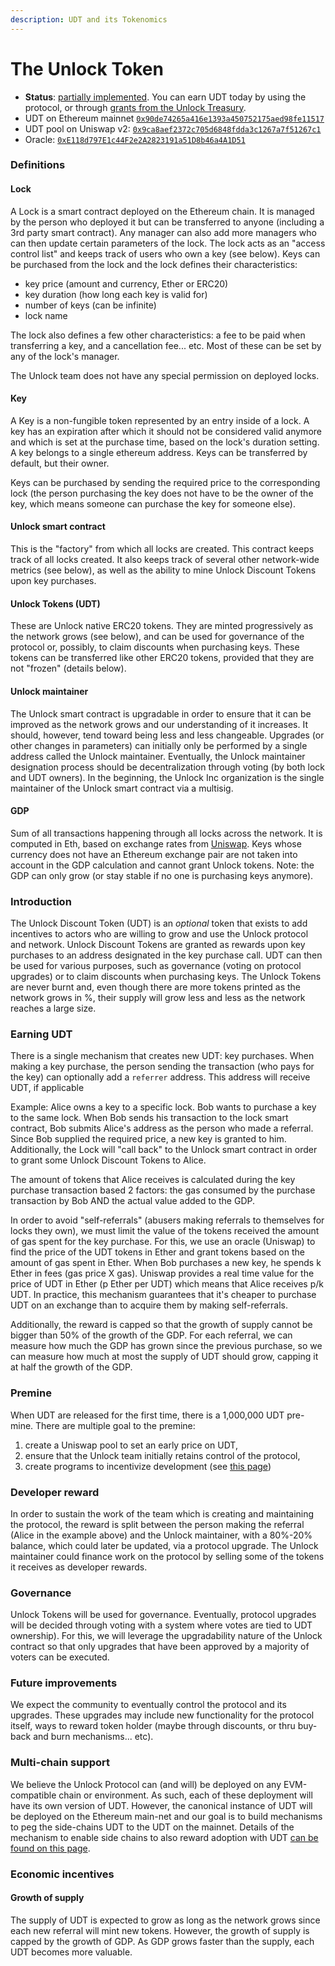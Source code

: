 ```yaml
---
description: UDT and its Tokenomics
---
```


# The Unlock Token

* **Status**: [partially implemented](the-path-to-udt.md). You can earn UDT today by using the protocol, or through [grants from the Unlock Treasury](../grants-bounties-and-matchings.md).
* UDT on Ethereum mainnet [`0x90de74265a416e1393a450752175aed98fe11517`](https://etherscan.io/token/0x90de74265a416e1393a450752175aed98fe11517)
* UDT pool on Uniswap v2: [`0x9ca8aef2372c705d6848fdda3c1267a7f51267c1`](https://v2.info.uniswap.org/pair/0x9ca8aef2372c705d6848fdda3c1267a7f51267c1)
* Oracle: [`0xE118d797E1c44F2e2A2823191a51D8b46a4A1D51`](https://etherscan.io/address/0xE118d797E1c44F2e2A2823191a51D8b46a4A1D51)

### Definitions

#### Lock

A Lock is a smart contract deployed on the Ethereum chain. It is managed by the person who deployed it but can be transferred to anyone \(including a 3rd party smart contract\). Any manager can also add more managers who can then update certain parameters of the lock. The lock acts as an "access control list" and keeps track of users who own a key \(see below\). Keys can be purchased from the lock and the lock defines their characteristics:

* key price \(amount and currency, Ether or ERC20\)
* key duration \(how long each key is valid for\)
* number of keys \(can be infinite\)
* lock name

The lock also defines a few other characteristics: a fee to be paid when transferring a key, and a cancellation fee... etc. Most of these can be set by any of the lock's manager.

The Unlock team does not have any special permission on deployed locks.

#### Key

A Key is a non-fungible token represented by an entry inside of a lock. A key has an expiration after which it should not be considered valid anymore and which is set at the purchase time, based on the lock's duration setting. A key belongs to a single ethereum address. Keys can be transferred by default, but their owner.

Keys can be purchased by sending the required price to the corresponding lock \(the person purchasing the key does not have to be the owner of the key, which means someone can purchase the key for someone else\).

#### Unlock smart contract

This is the "factory" from which all locks are created. This contract keeps track of all locks created. It also keeps track of several other network-wide metrics \(see below\), as well as the ability to mine Unlock Discount Tokens upon key purchases.

#### Unlock Tokens \(UDT\)

These are Unlock native ERC20 tokens. They are minted progressively as the network grows \(see below\), and can be used for governance of the protocol or, possibly, to claim discounts when purchasing keys. These tokens can be transferred like other ERC20 tokens, provided that they are not "frozen" \(details below\).

#### Unlock maintainer

The Unlock smart contract is upgradable in order to ensure that it can be improved as the network grows and our understanding of it increases. It should, however, tend toward being less and less changeable. Upgrades \(or other changes in parameters\) can initially only be performed by a single address called the Unlock maintainer. Eventually, the Unlock maintainer designation process should be decentralization through voting \(by both lock and UDT owners\). In the beginning, the Unlock Inc organization is the single maintainer of the Unlock smart contract via a multisig.

#### GDP

Sum of all transactions happening through all locks across the network. It is computed in Eth, based on exchange rates from [Uniswap](https://uniswap.exchange/). Keys whose currency does not have an Ethereum exchange pair are not taken into account in the GDP calculation and cannot grant Unlock tokens. Note: the GDP can only grow \(or stay stable if no one is purchasing keys anymore\).

### Introduction

The Unlock Discount Token \(UDT\) is an _optional_ token that exists to add incentives to actors who are willing to grow and use the Unlock protocol and network. Unlock Discount Tokens are granted as rewards upon key purchases to an address designated in the key purchase call. UDT can then be used for various purposes, such as governance \(voting on protocol upgrades\) or to claim discounts when purchasing keys. The Unlock Tokens are never burnt and, even though there are more tokens printed as the network grows in %, their supply will grow less and less as the network reaches a large size.

### Earning UDT

There is a single mechanism that creates new UDT: key purchases. When making a key purchase, the person sending the transaction \(who pays for the key\) can optionally add a `referrer` address. This address will receive UDT, if applicable

Example: Alice owns a key to a specific lock. Bob wants to purchase a key to the same lock. When Bob sends his transaction to the lock smart contract, Bob submits Alice's address as the person who made a referral. Since Bob supplied the required price, a new key is granted to him. Additionally, the Lock will "call back" to the Unlock smart contract in order to grant some Unlock Discount Tokens to Alice.

The amount of tokens that Alice receives is calculated during the key purchase transaction based 2 factors: the gas consumed by the purchase transaction by Bob AND the actual value added to the GDP.

In order to avoid "self-referrals" \(abusers making referrals to themselves for locks they own\), we must limit the value of the tokens received the amount of gas spent for the key purchase. For this, we use an oracle \(Uniswap\) to find the price of the UDT tokens in Ether and grant tokens based on the amount of gas spent in Ether. When Bob purchases a new key, he spends k Ether in fees \(gas price X gas\). Uniswap provides a real time value for the price of UDT in Ether \(p Ether per UDT\) which means that Alice receives p/k UDT. In practice, this mechanism guarantees that it's cheaper to purchase UDT on an exchange than to acquire them by making self-referrals.

Additionally, the reward is capped so that the growth of supply cannot be bigger than 50% of the growth of the GDP. For each referral, we can measure how much the GDP has grown since the previous purchase, so we can measure how much at most the supply of UDT should grow, capping it at half the growth of the GDP.

### Premine

When UDT are released for the first time, there is a 1,000,000 UDT pre-mine. There are multiple goal to the premine:

1. create a Uniswap pool to set an early price on UDT,
2. ensure that the Unlock team initially retains control of the protocol,
3. create programs to incentivize development \(see [this page](https://github.com/unlock-protocol/unlock/wiki/Unlock-Inc's-Treasury:-Grants,-bounties-and-matchings)\)

### Developer reward

In order to sustain the work of the team which is creating and maintaining the protocol, the reward is split between the person making the referral \(Alice in the example above\) and the Unlock maintainer, with a 80%-20% balance, which could later be updated, via a protocol upgrade. The Unlock maintainer could finance work on the protocol by selling some of the tokens it receives as developer rewards.

### Governance

Unlock Tokens will be used for governance. Eventually, protocol upgrades will be decided through voting with a system where votes are tied to UDT ownership\). For this, we will leverage the upgradability nature of the Unlock contract so that only upgrades that have been approved by a majority of voters can be executed.

### Future improvements

We expect the community to eventually control the protocol and its upgrades. These upgrades may include new functionality for the protocol itself, ways to reward token holder \(maybe through discounts, or thru buy-back and burn mechanisms... etc\).

### Multi-chain support

We believe the Unlock Protocol can \(and will\) be deployed on any EVM-compatible chain or environment. As such, each of these deployment will have its own version of UDT. However, the canonical instance of UDT will be deployed on the Ethereum main-net and our goal is to build mechanisms to peg the side-chains UDT to the UDT on the mainnet. Details of the mechanism to enable side chains to also reward adoption with UDT [can be found on this page](https://github.com/unlock-protocol/unlock/wiki/UDT-on-side-chains-and-L2).

### Economic incentives

#### Growth of supply

The supply of UDT is expected to grow as long as the network grows since each new referral will mint new tokens. However, the growth of supply is capped by the growth of GDP. As GDP grows faster than the supply, each UDT becomes more valuable.

